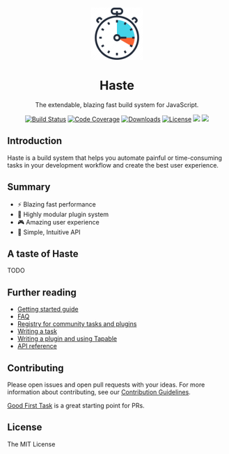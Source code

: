 <p align="center"><img width="120" src="images/logo.png"></p>
<h1 align="center">Haste</h1>
<p align="center">The extendable, blazing fast build system for JavaScript.</p>

<p align="center">
  <a href="https://travis-ci.org/ronami/haste"><img src="https://travis-ci.org/ronami/haste.svg?branch=master" alt="Build Status"></a>
  <a href="https://codecov.io/gh/ronami/haste"><img src="https://codecov.io/gh/ronami/haste/branch/master/graph/badge.svg" alt="Code Coverage"></a>
  <a href="https://www.npmjs.com/package/haste-core"><img src="https://img.shields.io/npm/dm/haste.svg" alt="Downloads"></a>
  <a href="https://ronami.github.io/license"><img src="https://img.shields.io/badge/license-MIT-blue.svg" alt="License"></a>
  <a href=""><img src="https://img.shields.io/david/ronami/haste.svg"></a>
  <a href="CONTRIBUTING.md"><img src="https://img.shields.io/badge/PRs-welcome-brightgreen.svg"></a>
</p>

## Introduction
Haste is a build system that helps you automate painful or time-consuming tasks in your development workflow and create the best user experience.

## Summary
- :zap: Blazing fast performance
- :tada: Highly modular plugin system
- :video_game: Amazing user experience
- :rocket: Simple, Intuitive API

## A taste of Haste
TODO

## Further reading
- [Getting started guide]()
- [FAQ]()
- [Registry for community tasks and plugins]()
- [Writing a task]()
- [Writing a plugin and using Tapable]()
- [API reference]()

## Contributing
Please open issues and open pull requests with your ideas. For more information about contributing, see our [Contribution Guidelines](CONTRIBUTING.md).

[Good First Task](https://github.com/ronami/haste/labels/Good%20First%20Task) is a great starting point for PRs.

## License
The MIT License
